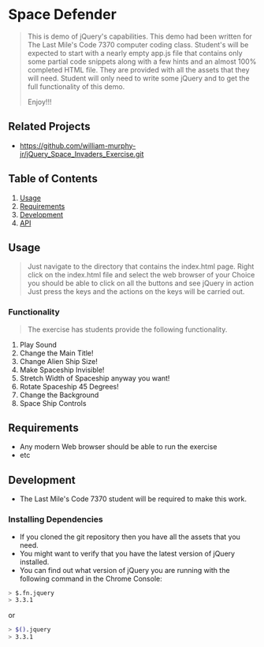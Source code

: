 # Space Defender

> This is demo of jQuery's capabilities. This demo had been written for The Last
> Mile's Code 7370 computer coding class. Student's will be expected to start
> with a nearly empty app.js file that contains only some partial code snippets
> along with a few hints and an almost 100% completed HTML file. They are
> provided with all the assets that they will need. Student will only need to write
> some jQuery and to get the full functionality of this demo.
>
>
> Enjoy!!!

## Related Projects

  - https://github.com/william-murphy-jr/jQuery_Space_Invaders_Exercise.git

## Table of Contents

1. [Usage](#Usage)
1. [Requirements](#requirements)
1. [Development](#development)
1. [API](#API)

## Usage

> Just navigate to the directory that contains the index.html page.
> Right click on the index.html file and select the web browser of your 
> Choice you should be able to click on all the buttons and see jQuery in 
> action
> Just press the keys and the actions on the keys will be carried out.
### Functionality
> The exercise has students provide the following functionality.

1. Play Sound
1. Change the Main Title!
1. Change Alien Ship Size!
1. Make Spaceship Invisible!
1. Stretch Width of Spaceship anyway you want!
1. Rotate Spaceship 45 Degrees!
1. Change the Background
1. Space Ship Controls

## Requirements

- Any modern Web browser should be able to run the exercise
- etc 

## Development

- The Last Mile's Code 7370 student will be required to make this work.

### Installing Dependencies
- If you cloned the git repository then you have all the assets that you need.
- You might want to verify that you have the latest version of jQuery installed.
- You can find out what version of jQuery you are running with the following command in the Chrome Console:

```sh
> $.fn.jquery
> 3.3.1

```
or

```sh
> $().jquery
> 3.3.1
```

